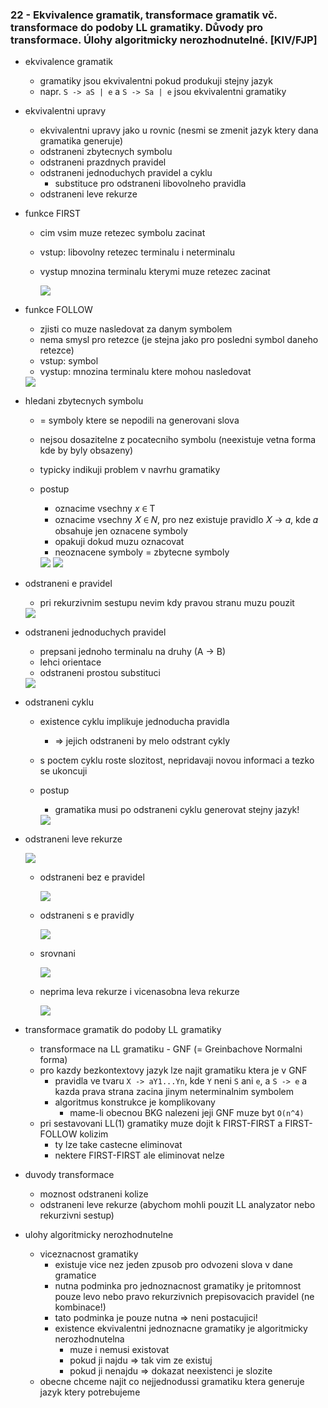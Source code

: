 ### 22 - Ekvivalence gramatik, transformace gramatik vč. transformace do podoby LL gramatiky. Důvody pro transformace. Úlohy algoritmicky nerozhodnutelné. [KIV/FJP]

- ekvivalence gramatik
  - gramatiky jsou ekvivalentni pokud produkuji stejny jazyk
  - napr. `S -> aS | e` a `S -> Sa | e` jsou ekvivalentni gramatiky

- ekvivalentni upravy
  - ekvivalentni upravy jako u rovnic (nesmi se zmenit jazyk ktery dana gramatika generuje)
  - odstraneni zbytecnych symbolu
  - odstraneni prazdnych pravidel
  - odstraneni jednoduchych pravidel a cyklu
    - substituce pro odstraneni libovolneho pravidla
  - odstraneni leve rekurze

- funkce FIRST
  - cim vsim muze retezec symbolu zacinat
  - vstup: libovolny retezec terminalu i neterminalu
  - vystup mnozina terminalu kterymi muze retezec zacinat

    <img src="img/22/01.png">

- funkce FOLLOW
  - zjisti co muze nasledovat za danym symbolem
  - nema smysl pro retezce (je stejna jako pro posledni symbol daneho retezce)
  - vstup: symbol
  - vystup: mnozina terminalu ktere mohou nasledovat

  <img src="img/22/02.png">

- hledani zbytecnych symbolu
  - = symboly ktere se nepodili na generovani slova
  - nejsou dosazitelne z pocatecniho symbolu (neexistuje vetna forma kde by byly obsazeny)
  - typicky indikuji problem v navrhu gramatiky
  - postup
    - oznacime vsechny 𝑥 ∈ T
    - oznacime vsechny 𝑋 ∈ 𝑁, pro nez existuje pravidlo 𝑋 → 𝛼, kde 𝛼 obsahuje jen oznacene symboly
    - opakuji dokud muzu oznacovat
    - neoznacene symboly = zbytecne symboly

    <img src="img/22/03.png">

    <img src="img/22/04.png">

- odstraneni e pravidel
  - pri rekurzivnim sestupu nevim kdy pravou stranu muzu pouzit
  
  <img src="img/22/05.png">

- odstraneni jednoduchych pravidel
  - prepsani jednoho terminalu na druhy (A -> B)
  - lehci orientace
  - odstraneni prostou substituci

  <img src="img/22/06.png">

- odstraneni cyklu
  - existence cyklu implikuje jednoducha pravidla
    - => jejich odstraneni by melo odstrant cykly
  - s poctem cyklu roste slozitost, nepridavaji novou informaci a tezko se ukoncuji
  - postup
    - gramatika musi po odstraneni cyklu generovat stejny jazyk!

    <img src="img/22/07.png">

- odstraneni leve rekurze

  <img src="img/22/08.png">

  - odstraneni bez e pravidel

    <img src="img/22/09.png">

  - odstraneni s e pravidly

    <img src="img/22/10.png">

  - srovnani

    <img src="img/22/11.png">

  - neprima leva rekurze i vicenasobna leva rekurze

    <img src="img/22/12.png">

- transformace gramatik do podoby LL gramatiky
  - transformace na LL gramatiku - GNF (= Greinbachove Normalni forma)
  - pro kazdy bezkontextovy jazyk lze najit gramatiku ktera je v GNF
    - pravidla ve tvaru `X -> aY1...Yn`, kde `Y` neni `S` ani `e`, a `S -> e` a kazda prava strana zacina jinym neterminalnim symbolem
    - algoritmus konstrukce je komplikovany
      - mame-li obecnou BKG nalezeni jeji GNF muze byt `O(n^4)`
  - pri sestavovani LL(1) gramatiky muze dojit k FIRST-FIRST a FIRST-FOLLOW kolizim
    - ty lze take castecne eliminovat
    - nektere FIRST-FIRST ale eliminovat nelze

- duvody transformace
  - moznost odstraneni kolize
  - odstraneni leve rekurze (abychom mohli pouzit LL analyzator nebo rekurzivni sestup)

- ulohy algoritmicky nerozhodnutelne
  - viceznacnost gramatiky
    - existuje vice nez jeden zpusob pro odvozeni slova v dane gramatice
    - nutna podminka pro jednoznacnost gramatiky je pritomnost pouze levo nebo pravo rekurzivnich prepisovacich pravidel (ne kombinace!)
    - tato podminka je pouze nutna => neni postacujici!
    - existence ekvivalentni jednoznacne gramatiky je algoritmicky nerozhodnutelna
      - muze i nemusi existovat
      - pokud ji najdu => tak vim ze existuj
      - pokud ji nenajdu => dokazat neexistenci je slozite
  - obecne chceme najit co nejjednodussi gramatiku ktera generuje jazyk ktery potrebujeme
